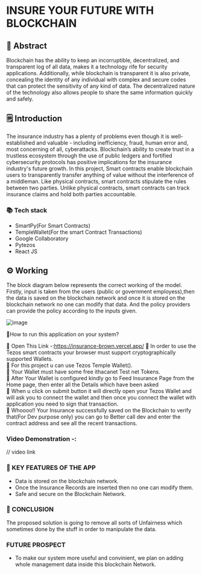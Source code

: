# INSURE YOUR FUTURE WITH BLOCKCHAIN

## 📄 Abstract
Blockchain has the ability to keep an incorruptible, decentralized, and transparent log of all data, makes it a technology rife for security applications. Additionally, while blockchain is transparent it is also private, concealing the identity of any individual with complex and secure codes that can protect the sensitivity of any kind of data. The decentralized nature of the technology also allows people to share the same information quickly and safely.

## 🗒️ Introduction
The insurance industry has a plenty of problems even though it is well-established and valuable - including inefficiency, fraud, human error and, most concerning of all, cyberattacks. Blockchain’s ability to create trust in a trustless ecosystem through the use of public ledgers and fortified cybersecurity protocols has positive implications for the insurance industry's future growth. In this project, Smart contracts enable blockchain users to transparently transfer anything of value without the interference of a middleman. Like physical contracts, smart contracts stipulate the rules between two parties. Unlike physical contracts, smart contracts can track insurance claims and hold both parties accountable.

### 📚 Tech stack
- SmartPy(For Smart Contracts)
- TempleWallet(For the smart Contract Transactions)
- Google Collaboratory 
- Pytezos
- React JS

## ⚙ Working
The block diagram below represents the correct working of the model. Firstly, input is taken from the users (public or government employess),then the data is saved on the blockchain network and once it is stored on the blockchain network no one can modify that data. And the policy providers can provide the policy according to the inputs given.

![image](https://user-images.githubusercontent.com/73357138/175800890-aa101453-b870-4a65-a43b-cc3ddbe98b84.png)

🔖How to run this application on your system?
 
📍 Open This Link -:https://insurance-brown.vercel.app/
📍 In order to use the Tezos smart contracts your browser must support cryptographically supported Wallets. <br>
📍 For this project u can use Tezos Temple Wallet(). <br>
📍 Your Wallet must have some free ithacanet Test net Tokens. <br>
📍 After Your Wallet is configured kindly go to Feed Insurance Page from the Home page, then enter all the Details which have been asked <br>
📍 When u click on submit button it will directly open your Tezos Wallet and will ask you to connect the wallet and then once you connect the wallet with application you need to sign that transaction. <br>
📍 Whoooo!! Your Insurance successfully saved on the Blockchain to verify that(For Dev purpose only) you can go to Better call dev and enter the contract address and see all the recent transactions. <br>

### Video Demonstration -:
// video link

### 🔑 KEY FEATURES OF THE APP
- Data is stored on the blockchain network.
- Once the Insurance Records are inserted then no one can modify them.
- Safe and secure on the Blockchain Network.

### 🌈 CONCLUSION
The proposed solution is going to remove all sorts of Unfairness which sometimes done by the stuff in order to manipulate the data.

### FUTURE PROSPECT
- To make our system more useful and convinient, we plan on adding whole management data inside this blockchain Network.
